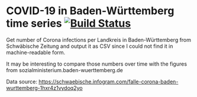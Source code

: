 # COVID-19 in Baden-Württemberg time series [![Build Status](https://travis-ci.com/probonopd/covid19.svg?branch=master)](https://travis-ci.com/probonopd/covid19)

Get number of Corona infections per Landkreis in Baden-Württemberg
from Schwäbische Zeitung and output it as CSV since I could not find it in machine-readable form.

It may be interesting to compare those numbers
over time with the figures from sozialministerium.baden-wuerttemberg.de

Data source: https://schwaebische.infogram.com/falle-corona-baden-wurttemberg-1hxr4z1vydoq2yo
